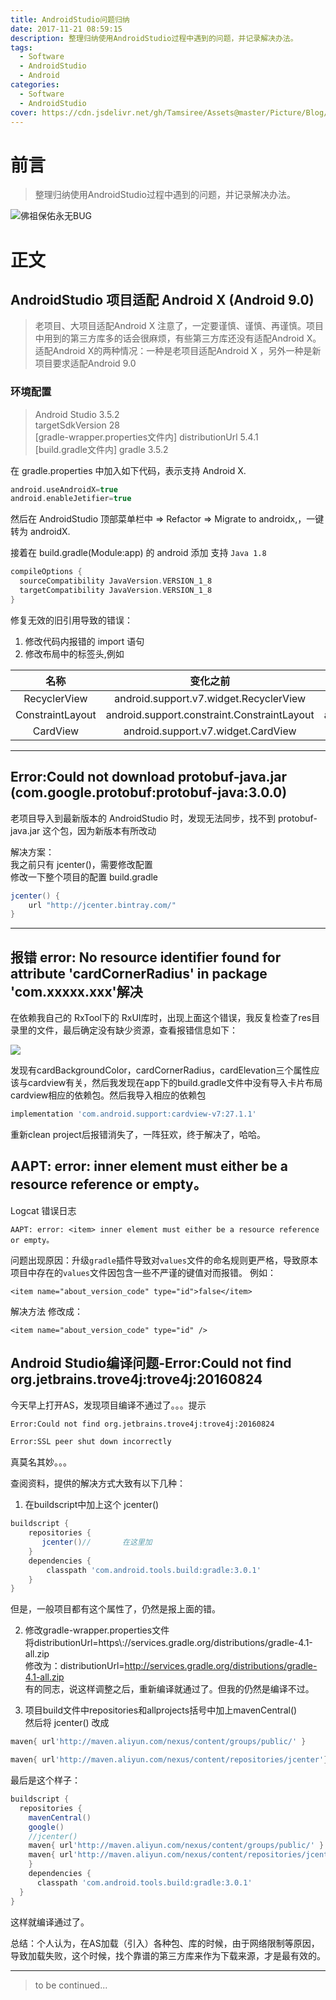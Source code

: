 ```yaml
---
title: AndroidStudio问题归纳
date: 2017-11-21 08:59:15
description: 整理归纳使用AndroidStudio过程中遇到的问题，并记录解决办法。
tags:
  - Software
  - AndroidStudio
  - Android
categories:
  - Software
  - AndroidStudio
cover: https://cdn.jsdelivr.net/gh/Tamsiree/Assets@master/Picture/Blog/Cover/5wg9y3.jpg
---
```


# 前言
> 整理归纳使用AndroidStudio过程中遇到的问题，并记录解决办法。

![佛祖保佑永无BUG](https://cdn.jsdelivr.net/gh/Tamsiree/Assets@master/Picture/e5b573b851277482a57b8e0de6b11d0c_hd.jpg)

# 正文
## AndroidStudio 项目适配 Android X (Android 9.0)

> 老项目、大项目适配Android X 注意了，一定要谨慎、谨慎、再谨慎。项目中用到的第三方库多的话会很麻烦，有些第三方库还没有适配Android X。
> 适配Android X的两种情况：一种是老项目适配Android X ，另外一种是新项目要求适配Android 9.0

### 环境配置

> Android Studio 3.5.2  
> targetSdkVersion 28  
> [gradle-wrapper.properties文件内] distributionUrl 5.4.1  
> [build.gradle文件内] gradle 3.5.2 

在 gradle.properties 中加入如下代码，表示支持 Android X.
```gradle
android.useAndroidX=true   
android.enableJetifier=true
```

然后在 AndroidStudio 顶部菜单栏中 $\Rightarrow$ Refactor $\Rightarrow$ Migrate to androidx,，一键转为 androidX.

接着在 build.gradle(Module:app) 的 android 添加 支持 `Java 1.8`
```gradle
compileOptions {
  sourceCompatibility JavaVersion.VERSION_1_8
  targetCompatibility JavaVersion.VERSION_1_8
}
```

修复无效的旧引用导致的错误：  
1. 修改代码内报错的 import 语句  
2. 修改布局中的标签头,例如

|       名称       |                  变化之前                   |                     Android X                     |
|:----------------:|:-------------------------------------------:|:-------------------------------------------------:|
|   RecyclerView   |   android.support.v7.widget.RecyclerView    |     androidx.recyclerview.widget.RecyclerView     |
| ConstraintLayout | android.support.constraint.ConstraintLayout | androidx.constraintlayout.widget.ConstraintLayout |
|     CardView     |     android.support.v7.widget.CardView      |         androidx.cardview.widget.CardView         |

---

## Error:Could not download protobuf-java.jar (com.google.protobuf:protobuf-java:3.0.0)
老项目导入到最新版本的 AndroidStudio 时，发现无法同步，找不到 protobuf-java.jar 这个包，因为新版本有所改动

解决方案：  
我之前只有 jcenter()，需要修改配置  
修改一下整个项目的配置 build.gradle  

```gradle
jcenter() {
    url "http://jcenter.bintray.com/"
}
```

---

## 报错 error: No resource identifier found for attribute 'cardCornerRadius' in package 'com.xxxxx.xxx'解决

在依赖我自己的 RxTool下的 RxUI库时，出现上面这个错误，我反复检查了res目录里的文件，最后确定没有缺少资源，查看报错信息如下：

![](https://cdn.jsdelivr.net/gh/Tamsiree/Assets@master/Picture/Blog/Post/20191123140756.png)

发现有cardBackgroundColor，cardCornerRadius，cardElevation三个属性应该与cardview有关，然后我发现在app下的build.gradle文件中没有导入卡片布局cardview相应的依赖包。然后我导入相应的依赖包 
```gradle
implementation 'com.android.support:cardview-v7:27.1.1'
```

重新clean project后报错消失了，一阵狂欢，终于解决了，哈哈。

## AAPT: error: <item> inner element must either be a resource reference or empty。

Logcat 错误日志
```
AAPT: error: <item> inner element must either be a resource reference or empty。
```

问题出现原因：升级`gradle`插件导致对`values`文件的命名规则更严格，导致原本项目中存在的`values`文件因包含一些不严谨的键值对而报错。
例如：
```
<item name="about_version_code" type="id">false</item>
```

解决方法
修改成：
```
<item name="about_version_code" type="id" />
```

## Android Studio编译问题-Error:Could not find org.jetbrains.trove4j:trove4j:20160824

今天早上打开AS，发现项目编译不通过了。。。提示
```bash
Error:Could not find org.jetbrains.trove4j:trove4j:20160824

Error:SSL peer shut down incorrectly
```
真莫名其妙。。。

查阅资料，提供的解决方式大致有以下几种：

1. 在buildscript中加上这个 jcenter()
```gradle
buildscript {
    repositories {   
       jcenter()//       在这里加
    }
    dependencies {
        classpath 'com.android.tools.build:gradle:3.0.1'
    }
}
```
但是，一般项目都有这个属性了，仍然是报上面的错。

2. 修改gradle-wrapper.properties文件  
将distributionUrl=https\\://services.gradle.org/distributions/gradle-4.1-all.zip  
修改为：distributionUrl=http://services.gradle.org/distributions/gradle-4.1-all.zip  
有的同志，说这样调整之后，重新编译就通过了。但我的仍然是编译不过。

3. 项目build文件中repositories和allprojects括号中加上mavenCentral()  
然后将 jcenter() 改成
```gradle
maven{ url'http://maven.aliyun.com/nexus/content/groups/public/' }

maven{ url'http://maven.aliyun.com/nexus/content/repositories/jcenter'}
```
最后是这个样子：

```gradle
buildscript {
  repositories {
    mavenCentral()
    google()
    //jcenter()
    maven{ url'http://maven.aliyun.com/nexus/content/groups/public/' }
    maven{ url'http://maven.aliyun.com/nexus/content/repositories/jcenter'}
    }
    dependencies {
      classpath 'com.android.tools.build:gradle:3.0.1'
  }
}
```
这样就编译通过了。

总结：个人认为，在AS加载（引入）各种包、库的时候，由于网络限制等原因，导致加载失败，这个时候，找个靠谱的第三方库来作为下载来源，才是最有效的。


---
> to be continued...